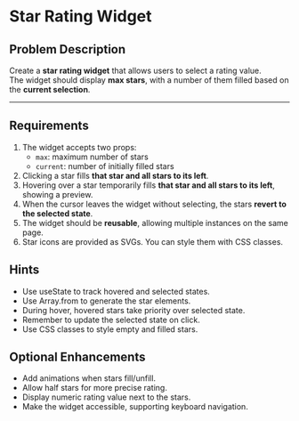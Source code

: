 # Star Rating Widget

## Problem Description
Create a **star rating widget** that allows users to select a rating value.  
The widget should display **max stars**, with a number of them filled based on the **current selection**.

---

## Requirements
1. The widget accepts two props:
   - `max`: maximum number of stars
   - `current`: number of initially filled stars
2. Clicking a star fills **that star and all stars to its left**.
3. Hovering over a star temporarily fills **that star and all stars to its left**, showing a preview.
4. When the cursor leaves the widget without selecting, the stars **revert to the selected state**.
5. The widget should be **reusable**, allowing multiple instances on the same page.
6. Star icons are provided as SVGs. You can style them with CSS classes.


## Hints
- Use useState to track hovered and selected states.
- Use Array.from to generate the star elements.
- During hover, hovered stars take priority over selected state.
- Remember to update the selected state on click.
- Use CSS classes to style empty and filled stars.

## Optional Enhancements
- Add animations when stars fill/unfill.
- Allow half stars for more precise rating.
- Display numeric rating value next to the stars.
- Make the widget accessible, supporting keyboard navigation.